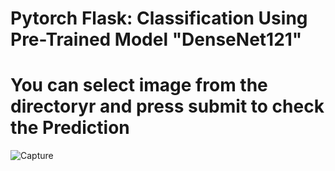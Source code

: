 # Pytorch Flask: Classification Using Pre-Trained Model "DenseNet121" 
# You can select image from the directoryr and press submit to check the Prediction

![Capture](https://user-images.githubusercontent.com/113373212/192202257-efd44855-7577-429f-a601-71613f1a13b2.JPG)
